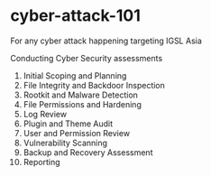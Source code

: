 # cyber-attack-101
For any cyber attack happening targeting IGSL Asia

Conducting Cyber Security assessments 

1. Initial Scoping and Planning
2. File Integrity and Backdoor Inspection
3. Rootkit and Malware Detection
4. File Permissions and Hardening
5. Log Review
6. Plugin and Theme Audit
7. User and Permission Review
8. Vulnerability Scanning
9. Backup and Recovery Assessment
10. Reporting

